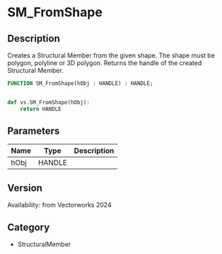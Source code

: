 # SM_FromShape

## Description
Creates a Structural Member from the given shape. The shape must be polygon, polyline or 3D polygon. Returns the handle of the created Structural Member.

```pascal
FUNCTION SM_FromShape(hObj : HANDLE) : HANDLE;
```

```python

def vs.SM_FromShape(hObj):
    return HANDLE
```

## Parameters
|Name|Type|Description|
|---|---|---|
|hObj|HANDLE||

## Version
Availability: from Vectorworks 2024
## Category
* StructuralMember

